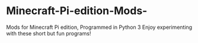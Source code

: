 # Minecraft-Pi-edition-Mods-
Mods for Minecraft Pi edition, Programmed in Python 3
Enjoy experimenting with these short but fun programs!
